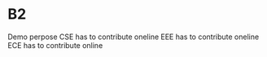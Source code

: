 # B2
Demo perpose
CSE has to contribute oneline
EEE has to contribute oneline
ECE has to contribute online
